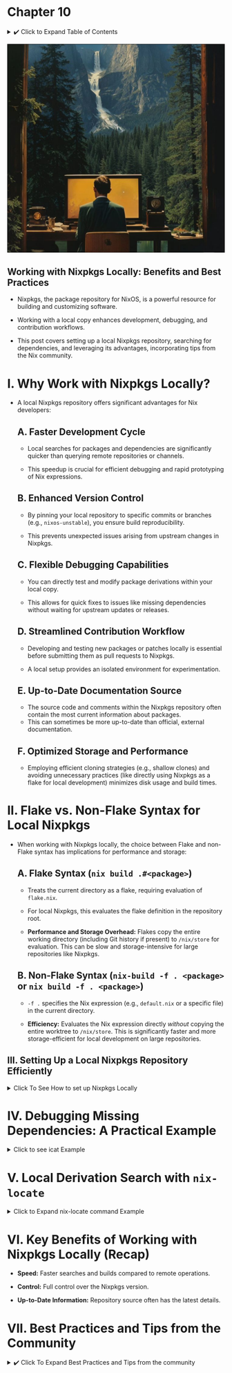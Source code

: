 # Chapter 10

<details>
<summary> ✔️ Click to Expand Table of Contents</summary>

<!-- toc -->

</details>

![gruv18](images/gruv18.png)

## Working with Nixpkgs Locally: Benefits and Best Practices

- Nixpkgs, the package repository for NixOS, is a powerful resource for building
  and customizing software.

- Working with a local copy enhances development, debugging, and contribution
  workflows.

- This post covers setting up a local Nixpkgs repository, searching for
  dependencies, and leveraging its advantages, incorporating tips from the Nix
  community.

# I. Why Work with Nixpkgs Locally?

- A local Nixpkgs repository offers significant advantages for Nix developers:

  ## A. Faster Development Cycle

  - Local searches for packages and dependencies are significantly quicker than
    querying remote repositories or channels.

  - This speedup is crucial for efficient debugging and rapid prototyping of Nix
    expressions.

  ## B. Enhanced Version Control

  - By pinning your local repository to specific commits or branches (e.g.,
    `nixos-unstable`), you ensure build reproducibility.

  - This prevents unexpected issues arising from upstream changes in Nixpkgs.

  ## C. Flexible Debugging Capabilities

  - You can directly test and modify package derivations within your local copy.

  - This allows for quick fixes to issues like missing dependencies without
    waiting for upstream updates or releases.

  ## D. Streamlined Contribution Workflow

  - Developing and testing new packages or patches locally is essential before
    submitting them as pull requests to Nixpkgs.

  - A local setup provides an isolated environment for experimentation.

  ## E. Up-to-Date Documentation Source

  - The source code and comments within the Nixpkgs repository often contain the
    most current information about packages.
  - This can sometimes be more up-to-date than official, external documentation.

  ## F. Optimized Storage and Performance

  - Employing efficient cloning strategies (e.g., shallow clones) and avoiding
    unnecessary practices (like directly using Nixpkgs as a flake for local
    development) minimizes disk usage and build times.

# II. Flake vs. Non-Flake Syntax for Local Nixpkgs

- When working with Nixpkgs locally, the choice between Flake and non-Flake
  syntax has implications for performance and storage:

  ## A. Flake Syntax (`nix build .#<package>`)

  - Treats the current directory as a flake, requiring evaluation of
    `flake.nix`.

  - For local Nixpkgs, this evaluates the flake definition in the repository
    root.

  - **Performance and Storage Overhead:** Flakes copy the entire working
    directory (including Git history if present) to `/nix/store` for evaluation.
    This can be slow and storage-intensive for large repositories like Nixpkgs.

  ## B. Non-Flake Syntax (`nix-build -f . <package>` or `nix build -f . <package>`)

  - `-f .` specifies the Nix expression (e.g., `default.nix` or a specific file)
    in the current directory.

  - **Efficiency:** Evaluates the Nix expression directly _without_ copying the
    entire worktree to `/nix/store`. This is significantly faster and more
    storage-efficient for local development on large repositories.

## III. Setting Up a Local Nixpkgs Repository Efficiently

<details>
<summary>Click To See How to set up Nixpkgs Locally</summary>

- Cloning Nixpkgs requires careful consideration due to its size.

## A. Initial Clone: Shallow Cloning

It is common to place your local clone in the `/src` directory:

```bash
mkdir src && cd src
```

> ❗ Warning, A shallow clone (`--depth 1`) is not recommended for general
> development or contributing changes back to Nixpkgs via pull requests. It's
> primarily suitable for:
>
> - Quick checks or builds: If you only need to verify a package's current state
>   or build a specific version without needing historical context.
> - CI/CD environments: Where disk space and clone time are critical, and only
>   the latest commit is needed for automated tests or builds.

With that said, to avoid downloading the entire history, perform a shallow
clone:

```bash
git clone [https://github.com/NixOS/nixpkgs](https://github.com/NixOS/nixpkgs) --depth 1
cd nixpkgs
```

While in the `nixpkgs` directory, you can check the version of a package:

```bash
nix-instantiate --eval -A openssl.version
"3.4.1"
```

Or to directly edit the file you can use `nix edit`:

```bash
nix edit nixpkgs#openssl
```

It uses the nix registry and `openssl.meta.position` to locate the file.

```bash
man nix3 registry
```

```bash
nix repl
nix-repl> :l <nixpkgs>
nix-repl> openssl
nix-repl> openssl.meta.position
nix-repl> builtins.unsafeGetAttrPos "description" openssl.meta
```

The above command will open the `openssl/default.nix` in your `$EDITOR`.

## A.1 Full Fork and Clone of Nixpkgs

If you want to contribute to Nixpkgs, you need to set up a local version
following the
[Contributing guide](https://github.com/NixOS/nixpkgs/blob/master/CONTRIBUTING.md)

You'll need to, this is directly from the `Contributing.md`:

1. [Fork](https://docs.github.com/en/pull-requests/collaborating-with-pull-requests/working-with-forks/fork-a-repo#forking-a-repository)
   the [Nixpkgs repository](https://github.com/nixos/nixpkgs/)

2. [Clone the forked repo](https://docs.github.com/en/pull-requests/collaborating-with-pull-requests/working-with-forks/fork-a-repo#cloning-your-forked-repository)
   into a local `nixpkgs` directory.

3. [Configure the upstream Nixpkgs repo](https://docs.github.com/en/pull-requests/collaborating-with-pull-requests/working-with-forks/fork-a-repo#configuring-git-to-sync-your-fork-with-the-upstream-repository)

## B. Managing Branches with Worktrees

- Use Git worktrees to manage different branches efficiently:

  ```bash
  git fetch --all --prune --depth=1
  git worktree add -b nixos-unstable nixos-unstable # For just unstable
  ```

- **Explanation of `git worktree`:** Allows multiple working directories
  attached to the same `.git` directory, sharing history and objects but with
  separate checked-out files.

- `git worktree add`: Creates a new working directory for the specified branch
  (`nixos-unstable` in this case).

</details>

# IV. Debugging Missing Dependencies: A Practical Example

<details>
<summary> Click to see icat Example </summary>

- Let's say you're trying to build `icat` locally and encounter a missing
  dependency error:

```nix
nix-build -A icat
# ... (Error log showing "fatal error: X11/Xlib.h: No such file or directory")
```

- The error `fatal error: X11/Xlib.h: No such file or directory` indicates a
  missing X11 dependency.

## A. Online Search with `search.nixos.org`

- The Nixpkgs package search website
  ([https://search.nixos.org/packages](https://search.nixos.org/packages)) is a
  valuable first step.
- However, broad terms like "x11" can yield many irrelevant results.
- **Tip:** Utilize the left sidebar to filter by package sets (e.g., "xorg").

## B. Local Source Code Search with `rg` (ripgrep)

- Familiarity with searching the Nixpkgs source code is crucial for finding
  dependencies.
- Navigate to your local `nixpkgs/` directory and use `rg`:

  ```bash
  rg "x11 =" pkgs # Case-sensitive search
  ```

  **Output:**

  ```
  pkgs/tools/X11/primus/default.nix
  21:  primus = if useNvidia then primusLib_ else primusLib_.override { nvidia_x11 = null; };
  22:  primus_i686 = if useNvidia then primusLib_i686_ else primusLib_i686_.override { nvidia_x11 = null; };

  pkgs/applications/graphics/imv/default.nix
  38:    x11 = [ libGLU xorg.libxcb xorg.libX11 ];
  ```

- Refining the search (case-insensitive):
  ```bash
  rg -i "libx11 =" pkgs
  ```
  **Output:**
  ```
  # ... (Output showing "xorg.libX11")
  ```
- The key result is `xorg.libX11`, which is likely the missing dependency.

  </details>

# V. Local Derivation Search with `nix-locate`

<details>
<summary> Click to Expand nix-locate command Example</summary>

- `nix-locate` (from the `nix-index` package) allows searching for derivations
  on the command line.

  > **Note:** Install `nix-index` and run `nix-index` to create the initial
  > index.

  ```bash
  nix-locate libx11
  # ... (Output showing paths related to libx11)
  ```

- Combining online and local search tools (`search.nixos.org`, `rg`,
  `nix-locate`) provides a comprehensive approach to finding dependencies.

</details>

# VI. Key Benefits of Working with Nixpkgs Locally (Recap)

- **Speed:** Faster searches and builds compared to remote operations.

- **Control:** Full control over the Nixpkgs version.

- **Up-to-Date Information:** Repository source often has the latest details.

# VII. Best Practices and Tips from the Community

<details>
<summary> ✔️ Click To Expand Best Practices and Tips from the community</summary>

- **Rebasing over Merging:** Never merge upstream changes into your local
  branch. Always rebase your branch onto the upstream (e.g., `master` or
  `nixos-unstable`) to avoid accidental large-scale pings in pull requests (Tip
  from `soulsssx3` on Reddit).

- **Tip from `ElvishJErrico`:** Avoid using Nixpkgs directly as a flake for
  local development due to slow copying to `/nix/store` and performance issues
  with garbage collection on large numbers of small files. Use
  `nix build -f . <package>` instead of `nix build .#<package>`.

- **Edge Cases for Flake Syntax:** Flake syntax might be necessary in specific
  scenarios, such as NixOS installer tests where copying the Git history should
  be avoided.

- **Base Changes on `nixos-unstable`:** For better binary cache hits, base your
  changes on the `nixos-unstable` branch instead of `master`. Consider the
  merge-base for staging branches as well.

- **Consider `jujutsu`:** Explore [jj-vcs](https://github.com/jj-vcs/jj), a
  Git-compatible alternative that can offer a more intuitive workflow,
  especially for large monorepos like Nixpkgs. While it has a learning curve, it
  can significantly improve parallel work and branch management.

- [Intro-To-Jujutsu](https://tsawyer87.github.io/posts/intro_to_jujutsu/)

</details>

